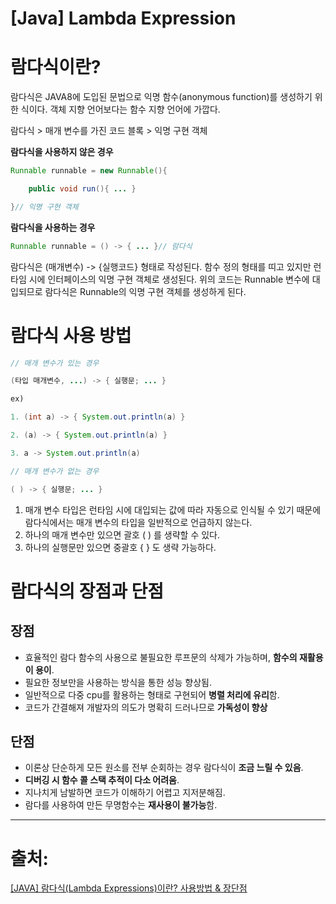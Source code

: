 # [Java] Lambda Expression

# 람다식이란?

람다식은 JAVA8에 도입된 문법으로 익명 함수(anonymous function)를 생성하기 위한 식이다. 객체 지향 언어보다는 함수 지향 언어에 가깝다.

람다식 > 매개 변수를 가진 코드 블록 > 익명 구현 객체

**람다식을 사용하지 않은 경우**

```java
Runnable runnable = new Runnable(){

	public void run(){ ... }

}// 익명 구현 객체
```

**람다식을 사용하는 경우**

```java
Runnable runnable = () -> { ... }// 람다식
```

람다식은 (매개변수) -> {실행코드} 형태로 작성된다. 함수 정의 형태를 띠고 있지만 런타임 시에 인터페이스의 익명 구현 객체로 생성된다. 위의 코드는 Runnable 변수에 대입되므로 람다식은 Runnable의 익명 구현 객체를 생성하게 된다.

# **람다식 사용 방법**

```java
// 매개 변수가 있는 경우

(타입 매개변수, ...) -> { 실행문; ... }

ex)

1. (int a) -> { System.out.println(a) }

2. (a) -> { System.out.println(a) }

3. a -> System.out.println(a)

// 매개 변수가 없는 경우

( ) -> { 실행문; ... }
```

1. 매개 변수 타입은 런타임 시에 대입되는 값에 따라 자동으로 인식될 수 있기 때문에 람다식에서는 매개 변수의 타입을 일반적으로 언급하지 않는다.
2. 하나의 매개 변수만 있으면 괄호 ( ) 를 생략할 수 있다.
3. 하나의 실행문만 있으면 중괄호 { } 도 생략 가능하다.

# **람다식의 장점과 단점**

## **장점**

- 효율적인 람다 함수의 사용으로 불필요한 루프문의 삭제가 가능하며, **함수의 재활용이 용이**.
- 필요한 정보만을 사용하는 방식을 통한 성능 향상됨.
- 일반적으로 다중 cpu를 활용하는 형태로 구현되어 **병렬 처리에 유리**함.
- 코드가 간결해져 개발자의 의도가 명확히 드러나므로 **가독성이 향상**

## **단점**

- 이론상 단순하게 모든 원소를 전부 순회하는 경우 람다식이 **조금 느릴 수 있음**.
- **디버깅 시 함수 콜 스택 추적이 다소 어려움**.
- 지나치게 남발하면 코드가 이해하기 어렵고 지저분해짐.
- 람다를 사용하여 만든 무명함수는 **재사용이 불가능**함.

---

# 출처:

[[JAVA] 람다식(Lambda Expressions)이란? 사용방법 & 장단점](https://junghn.tistory.com/entry/JAVA-%EB%9E%8C%EB%8B%A4%EC%8B%9DLambda-Expressions%EC%9D%B4%EB%9E%80-%EC%82%AC%EC%9A%A9%EB%B0%A9%EB%B2%95-%EC%9E%A5%EB%8B%A8%EC%A0%90)